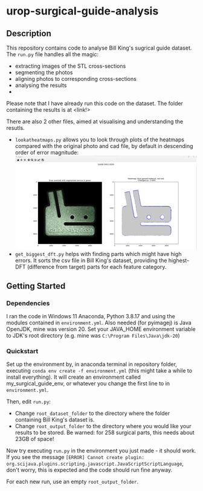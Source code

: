 # urop-surgical-guide-analysis

## Description

This repository contains code to analyse Bill King's sugrical guide dataset. The `run.py` file handles all the magic:
- extracting images of the STL cross-sections
- segmenting the photos
- aligning photos to corresponding cross-sections
- analysing the results
- 
Please note that I have already run this code on the dataset. The folder containing the results is at <link!>

There are also 2 other files, aimed at visualising and understanding the resutls.
- `lookatheatmaps.py` allows you to look through plots of the heatmaps compared with the original photo and cad file, by default in descending order of error magnitude:
![alt text](https://github.com/suspicious-salmon/urop-surgical-guide-analysis/blob/main/readme-images/lookatheatmaps_demo.png?raw=true)
- `get_biggest_dft.py` helps with finding parts which might have high errors. It sorts the csv file in Bill King's dataset, providing the highest-DFT (difference from target) parts for each feature category.

## Getting Started

### Dependencies

I ran the code in Windows 11 Anaconda, Python 3.8.17 and using the modules contained in `environment.yml`.
Also needed (for pyimagej) is Java OpenJDK, mine was version 20. Set your JAVA_HOME environment variable to JDK's root directory (e.g. mine was `C:\Program Files\Java\jdk-20`)

### Quickstart

Set up the environment by, in anaconda terminal in repository folder, executing `conda env create -f environment.yml` (this might take a while to install everything). It will create an environment called my_surgical_guide_env, or whatever you change the first line to in `environment.yml`.

Then, edit `run.py`:
- Change `root_dataset_folder` to the directory where the folder containing Bill King's dataset is.
- Change `root_output_folder` to the directory where you would like your results to be stored. Be warned: for 258 surgical parts, this needs about 23GB of space!

Now try executing `run.py` in the environment you just made - it should work.
If you see the message `[ERROR] Cannot create plugin: org.scijava.plugins.scripting.javascript.JavaScriptScriptLanguage`, don't worry, this is expected and the code should run fine anyway.

For each new run, use an empty `root_output_folder`.
